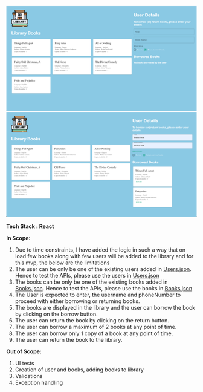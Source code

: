 ![img.png](img.png)
![img_1.png](img_1.png)

**Tech Stack : React**
</br>

**In Scope:**
1. Due to time constraints, I have added the logic in such a way that on load few books along with few users will be added to the library and for this mvp, the below are the limitations
2. The user can be only be one of the existing users added in [Users.json](./main/resources/Users.json). Hence to test the APIs, please use the users in [Users.json](./main/resources/Users.json) 
3. The books can be only be one of the existing books added in [Books.json](./main/resources/Books.json). Hence to test the APIs, please use the books in [Books.json](./main/resources/Books.json)
4. The User is expected to enter, the username and phoneNumber to proceed with either borrowing or returning books.
5. The books are displayed in the library and the user can borrow the book by clicking on the borrow button.
6. The user can return the book by clicking on the return button.
7. The user can borrow a maximum of 2 books at any point of time.
8. The user can borrow only 1 copy of a book at any point of time.
9. The user can return the book to the library.


**Out of Scope:**
1. UI tests
2. Creation of user and books, adding books to library
3. Validations
4. Exception handling